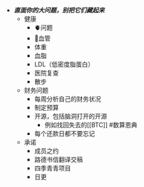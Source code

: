 - ***直面你的大问题，别把它们藏起来***
    - 健康
        - 🫀问题
        - 🧠血管
        - 体重
        - 血脂
        - LDL（低密度脂蛋白）
        - 医院复查
        - 散步
    - 财务问题
        - 每周分析自己的财务状况
        - 制定预算
        - 开源，包括脑洞打开的开源
            - 例如找回失去的[[BTC]] #数算恩典
        - 每个还款日都不要忘记
    - 承诺
        - 成员之约
        - 路德书信翻译交稿
        - 四季青青项目
        - 日更
